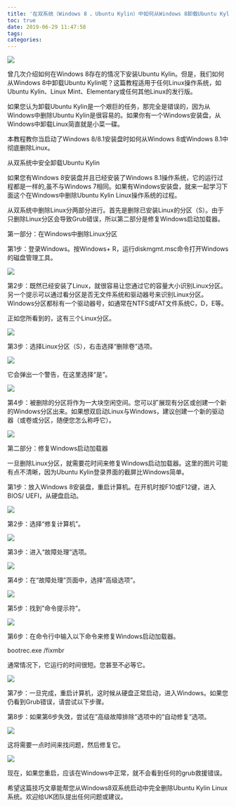 ```yaml
---
title: '在双系统（Windows 8 、Ubuntu Kylin）中如何从Windows 8卸载Ubuntu Kylin '
toc: true
date: 2019-06-29 11:47:58
tags:
categories:
---
```



![](https://www.ubuntukylin.com/upload/images/q1.jpg) 

曾几次介绍如何在Windows 8存在的情况下安装Ubuntu Kylin。但是，我们如何从Windows 8中卸载Ubuntu Kylin呢？这篇教程适用于任何Linux操作系统，如Ubuntu Kylin、Linux Mint、Elementary或任何其他Linux的发行版。

如果您认为卸载Ubuntu Kylin是一个艰巨的任务，那完全是错误的，因为从Windows中删除Ubuntu Kylin是很容易的。如果你有一个Windows安装盘，从Windows中卸载Linux简直就是小菜一碟。

本教程教你当启动了Windows 8/8.1安装盘时如何从Windows 8或Windows 8.1中彻底删除Linux。

从双系统中安全卸载Ubuntu Kylin

如果您有Windows 8安装盘并且已经安装了Windows 8.1操作系统，它的运行过程都是一样的,虽不与Windows 7相同。如果有Windows安装盘，就来一起学习下面这个在Windows中删除Ubuntu Kylin Linux操作系统的过程。

从双系统中删除Linux分两部分进行。首先是删除已安装Linux的分区（S）。由于只删除Linux分区会导致Grub错误，所以第二部分是修复Windows启动加载器。

第一部分：在Windows中删除Linux分区

第1步：登录Windows。按Windows+ R，运行diskmgmt.msc命令打开Windows的磁盘管理工具。

![](https://www.ubuntukylin.com/upload/images/q2.jpg) 

 第2步：既然已经安装了Linux，就很容易让您通过它的容量大小识别Linux分区。另一个提示可以通过看分区是否无文件系统和驱动器号来识别Linux分区。 Windows分区都标有一个驱动器号，如通常在NTFS或FAT文件系统C，D，E等。

正如您所看到的，这有三个Linux分区。

![](https://www.ubuntukylin.com/upload/images/q3.jpg) 

第3步：选择Linux分区（S），右击选择“删除卷”选项。

![](https://www.ubuntukylin.com/upload/images/q4.jpg) 

它会弹出一个警告，在这里选择“是”。

![](https://www.ubuntukylin.com/upload/images/q5.jpg) 

第4步：被删除的分区将作为一大块空闲空间。您可以扩展现有分区或创建一个新的Windows分区出来。如果想双启动Linux与Windows，建议创建一个新的驱动器（或卷或分区，随便您怎么称呼它）。

![](https://www.ubuntukylin.com/upload/images/q6.jpg) 

第二部分：修复Windows启动加载器

一旦删除Linux分区，就需要花时间来修复Windows启动加载器。这里的图片可能有点不清晰，因为Ubuntu Kylin登录界面的截屏比Windows简单。

第1步：放入Windows 8安装盘，重启计算机。在开机时按F10或F12键，进入BIOS/ UEFI，从硬盘启动。

![](https://www.ubuntukylin.com/upload/images/q7.jpg) 

第2步：选择“修复计算机”。

![](https://www.ubuntukylin.com/upload/images/q8.jpg) 

第3步：进入“故障处理”选项。

![](https://www.ubuntukylin.com/upload/images/q9.jpg) 

第4步：在“故障处理”页面中，选择“高级选项”。

![](https://www.ubuntukylin.com/upload/images/q10.jpg) 

第5步：找到”命令提示符”。

![](https://www.ubuntukylin.com/upload/images/q11.jpg) 

第6步：在命令行中输入以下命令来修复Windows启动加载器。

 bootrec.exe /fixmbr

通常情况下，它运行的时间很短。您甚至不必等它。

![](https://www.ubuntukylin.com/upload/images/q11.jpg) 

第7步：一旦完成，重启计算机，这时候从硬盘正常启动，进入Windows。如果您仍看到Grub错误，请尝试以下步骤。

第8步：如果第6步失效，尝试在”高级故障排除”选项中的”自动修复”选项。

![](https://www.ubuntukylin.com/upload/images/q13.jpg) 

这将需要一点时间来找问题，然后修复它。

![](https://www.ubuntukylin.com/upload/images/q14.jpg) 

现在，如果您重启，应该在Windows中正常，就不会看到任何的grub救援错误。

希望这篇技巧文章能帮您从Windows8双系统启动中完全删除Ubuntu Kylin Linux系统。欢迎给UK团队提出任何问题或建议。

 

 
